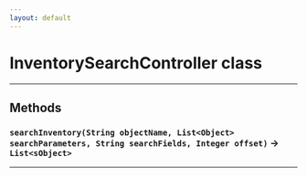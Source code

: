 ```yaml
---
layout: default
---
```

# InventorySearchController class
---
## Methods
### `searchInventory(String objectName, List<Object> searchParameters, String searchFields, Integer offset)` → `List<sObject>`
---
